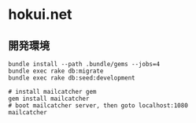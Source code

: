 hokui.net
=========

開発環境
--------
```
bundle install --path .bundle/gems --jobs=4
bundle exec rake db:migrate
bundle exec rake db:seed:development

# install mailcatcher gem
gem install mailcatcher
# boot mailcatcher server, then goto localhost:1080
mailcatcher
```
